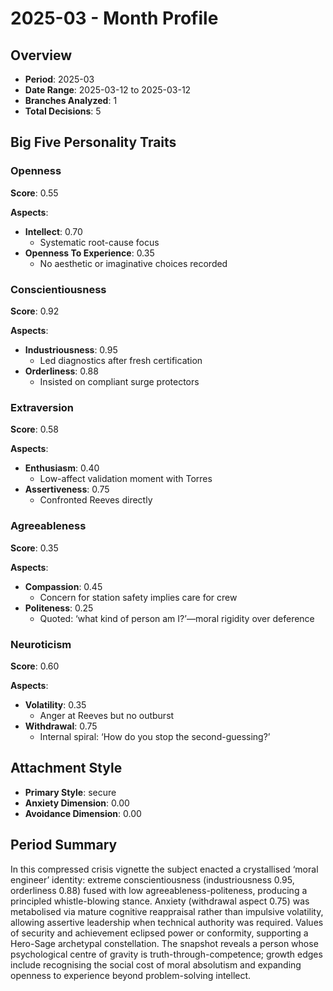 # 2025-03 - Month Profile

## Overview

- **Period**: 2025-03
- **Date Range**: 2025-03-12 to 2025-03-12
- **Branches Analyzed**: 1
- **Total Decisions**: 5

## Big Five Personality Traits

### Openness
**Score**: 0.55

**Aspects**:

- **Intellect**: 0.70
  - Systematic root-cause focus
- **Openness To Experience**: 0.35
  - No aesthetic or imaginative choices recorded

### Conscientiousness
**Score**: 0.92

**Aspects**:

- **Industriousness**: 0.95
  - Led diagnostics after fresh certification
- **Orderliness**: 0.88
  - Insisted on compliant surge protectors

### Extraversion
**Score**: 0.58

**Aspects**:

- **Enthusiasm**: 0.40
  - Low-affect validation moment with Torres
- **Assertiveness**: 0.75
  - Confronted Reeves directly

### Agreeableness
**Score**: 0.35

**Aspects**:

- **Compassion**: 0.45
  - Concern for station safety implies care for crew
- **Politeness**: 0.25
  - Quoted: ‘what kind of person am I?’—moral rigidity over deference

### Neuroticism
**Score**: 0.60

**Aspects**:

- **Volatility**: 0.35
  - Anger at Reeves but no outburst
- **Withdrawal**: 0.75
  - Internal spiral: ‘How do you stop the second-guessing?’

## Attachment Style

- **Primary Style**: secure
- **Anxiety Dimension**: 0.00
- **Avoidance Dimension**: 0.00

## Period Summary

In this compressed crisis vignette the subject enacted a crystallised ‘moral engineer’ identity: extreme conscientiousness (industriousness 0.95, orderliness 0.88) fused with low agreeableness-politeness, producing a principled whistle-blowing stance.  Anxiety (withdrawal aspect 0.75) was metabolised via mature cognitive reappraisal rather than impulsive volatility, allowing assertive leadership when technical authority was required.  Values of security and achievement eclipsed power or conformity, supporting a Hero-Sage archetypal constellation.  The snapshot reveals a person whose psychological centre of gravity is truth-through-competence; growth edges include recognising the social cost of moral absolutism and expanding openness to experience beyond problem-solving intellect.
